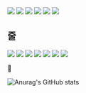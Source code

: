<img src="https://capsule-render.vercel.app/api?type=waving&color=BDBDC8&height=200&width=200&section=header&text=안녕하세요.%20조금씩이지만%20꾸준히%20성장하고%20싶은%20개발자%20정원구%20입니다.&fontSize=20" />
<img src="https://capsule-render.vercel.app/api?type=waving&color=BDBDC8&height=200&width=200&section=header&text=안녕하세요.%20조금씩이지만%20꾸준히%20성장하고%20싶은%20개발자%20정원구%20입니다.&fontSize=20&animation=fadeIn" />
<img src="https://capsule-render.vercel.app/api?type=waving&color=BDBDC8&height=200&width=200&section=header&text=안녕하세요.%20조금씩이지만%20꾸준히%20성장하고%20싶은%20개발자%20정원구%20입니다.&fontSize=20&animation=twinkling" />
<img src="https://capsule-render.vercel.app/api?type=waving&color=BDBDC8&height=200&width=200&section=header&text=안녕하세요.%20조금씩이지만%20꾸준히%20성장하고%20싶은%20개발자%20정원구%20입니다.&fontSize=20&animation=blinking" />
<img src="https://capsule-render.vercel.app/api?type=waving&color=BDBDC8&height=200&width=200&section=header&text=안녕하세요.%20조금씩이지만%20꾸준히%20성장하고%20싶은%20개발자%20정원구%20입니다.&fontSize=20&animation=blink" />
<img src="https://capsule-render.vercel.app/api?type=waving&color=BDBDC8&height=200&width=200&section=header&text=안녕하세요.%20조금씩이지만%20꾸준히%20성장하고%20싶은%20개발자%20정원구%20입니다.&fontSize=20&animation=scaleIn" />



줄 </hr>
 ----

<p>
    <img src="https://img.shields.io/badge/JavaScript-F5FF38?style=flat&logo=JavaScript&logoColor=white">
    <img src="https://img.shields.io/badge/CSS3-40A9FF?style=flat&logo=CSS3&logoColor=white">
    <img src="https://img.shields.io/badge/HTML5-FF7B00?style=flat&logo=HTML5&logoColor=white">
      <img src="https://img.shields.io/badge/Thymeleaf-005F0F?style=flat&logo=Thymeleaf&logoColor=white">
    <img src="https://img.shields.io/badge/JAVA-36FF90?style=flat&logo=JAVA&logoColor=white">
      <img src="https://img.shields.io/badge/Spring-6DB33F?style=flat&logo=Spring&logoColor=white">
      <img src="https://img.shields.io/badge/Spring Boot-6DB33F?style=flat&logo=Spring Boot&logoColor=white">
</p>

📝

![Anurag's GitHub stats](https://github-readme-stats.vercel.app/api?username=JO9uu&show_icons=true&theme=②default)

<!--
**JO9uu/JO9uu** is a ✨ _special_ ✨ repository because its `README.md` (this file) appears on your GitHub profile.

Here are some ideas to get you started:

- 🔭 I’m currently working on ...
- 🌱 I’m currently learning ...
- 👯 I’m looking to collaborate on ...
- 🤔 I’m looking for help with ...
- 💬 Ask me about ...
- 📫 How to reach me: ...
- 😄 Pronouns: ...
- ⚡ Fun fact: ...
-->
